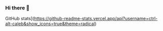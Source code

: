 ### Hi there 👋

GitHub stats](https://github-readme-stats.vercel.app/api?username=ctrl-alt-caleb&show_icons=true&theme=radical)
